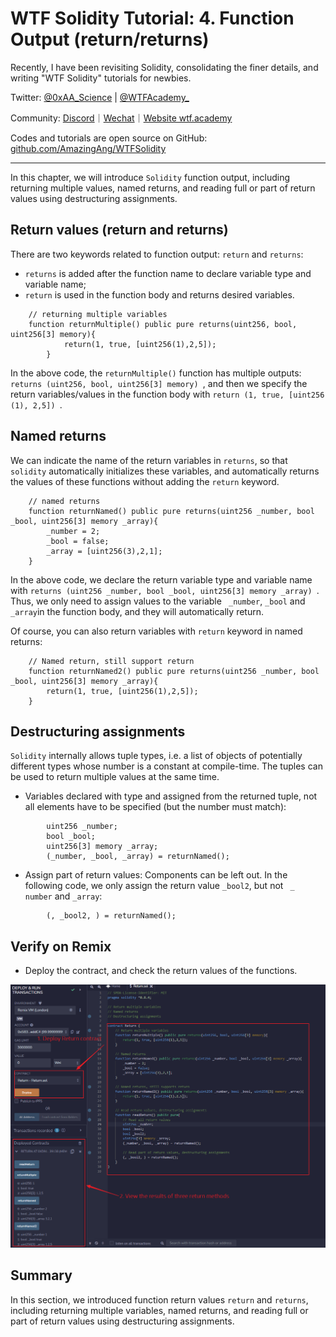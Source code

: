 # WTF Solidity Tutorial: 4. Function Output (return/returns)

Recently, I have been revisiting Solidity, consolidating the finer details, and writing "WTF Solidity" tutorials for newbies. 

Twitter: [@0xAA_Science](https://twitter.com/0xAA_Science) | [@WTFAcademy_](https://twitter.com/WTFAcademy_)

Community: [Discord](https://discord.gg/5akcruXrsk)｜[Wechat](https://docs.google.com/forms/d/e/1FAIpQLSe4KGT8Sh6sJ7hedQRuIYirOoZK_85miz3dw7vA1-YjodgJ-A/viewform?usp=sf_link)｜[Website wtf.academy](https://wtf.academy)

Codes and tutorials are open source on GitHub: [github.com/AmazingAng/WTFSolidity](https://github.com/AmazingAng/WTFSolidity)


-----

In this chapter, we will introduce `Solidity` function output, including returning multiple values, named returns, and reading full or part of return values using destructuring assignments. 

## Return values (return and returns)
There are two keywords related to function output: `return` and `returns`:
- `returns` is added after the function name to declare variable type and variable name;
- `return` is used in the function body and returns desired variables.

```solidity
    // returning multiple variables
    function returnMultiple() public pure returns(uint256, bool, uint256[3] memory){
            return(1, true, [uint256(1),2,5]);
        }
```
In the above code, the `returnMultiple()` function has multiple outputs: `returns (uint256, bool, uint256[3] memory) `, and then we specify the return variables/values in the function body with `return (1, true, [uint256 (1), 2,5]) `.

## Named returns
We can indicate the name of the return variables in `returns`, so that `solidity` automatically initializes these variables, and automatically returns the values of these functions without adding the `return` keyword.

```solidity
    // named returns
    function returnNamed() public pure returns(uint256 _number, bool _bool, uint256[3] memory _array){
        _number = 2;
        _bool = false; 
        _array = [uint256(3),2,1];
    }
```
In the above code, we declare the return variable type and variable name with `returns (uint256 _number, bool _bool, uint256[3] memory _array) `. Thus, we only need to assign values to the variable ` _number`, ` _bool ` and ` _array `in the function body, and they will automatically return.

Of course, you can also return variables with `return` keyword in named returns:
```solidity
    // Named return, still support return
    function returnNamed2() public pure returns(uint256 _number, bool _bool, uint256[3] memory _array){
        return(1, true, [uint256(1),2,5]);
    }
```
## Destructuring assignments
`Solidity` internally allows tuple types, i.e. a list of objects of potentially different types whose number is a constant at compile-time. The tuples can be used to return multiple values at the same time.

- Variables declared with type and assigned from the returned tuple, not all elements have to be specified (but the number must match):
```solidity
        uint256 _number;
        bool _bool;
        uint256[3] memory _array;
        (_number, _bool, _array) = returnNamed();
```
- Assign part of return values: Components can be left out. In the following code, we only assign the return value ` _bool2 `, but not ` _ number` and ` _array `:
```solidity
        (, _bool2, ) = returnNamed();
```

## Verify on Remix
- Deploy the contract, and check the return values of the functions.

![](./img/4-1.png)


## Summary
In this section, we introduced function return values `return` and `returns`, including returning multiple variables, named returns, and reading full or part of return values using destructuring assignments. 





